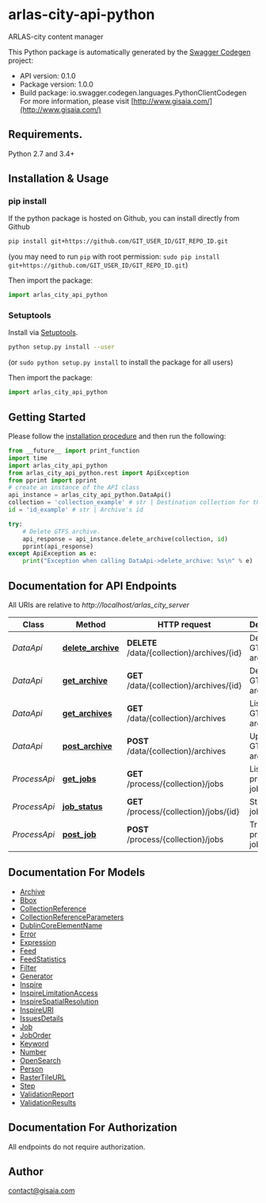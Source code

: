 # arlas-city-api-python
ARLAS-city content manager

This Python package is automatically generated by the [Swagger Codegen](https://github.com/swagger-api/swagger-codegen) project:

- API version: 0.1.0
- Package version: 1.0.0
- Build package: io.swagger.codegen.languages.PythonClientCodegen
For more information, please visit [http://www.gisaia.com/](http://www.gisaia.com/)

## Requirements.

Python 2.7 and 3.4+

## Installation & Usage
### pip install

If the python package is hosted on Github, you can install directly from Github

```sh
pip install git+https://github.com/GIT_USER_ID/GIT_REPO_ID.git
```
(you may need to run `pip` with root permission: `sudo pip install git+https://github.com/GIT_USER_ID/GIT_REPO_ID.git`)

Then import the package:
```python
import arlas_city_api_python 
```

### Setuptools

Install via [Setuptools](http://pypi.python.org/pypi/setuptools).

```sh
python setup.py install --user
```
(or `sudo python setup.py install` to install the package for all users)

Then import the package:
```python
import arlas_city_api_python
```

## Getting Started

Please follow the [installation procedure](#installation--usage) and then run the following:

```python
from __future__ import print_function
import time
import arlas_city_api_python
from arlas_city_api_python.rest import ApiException
from pprint import pprint
# create an instance of the API class
api_instance = arlas_city_api_python.DataApi()
collection = 'collection_example' # str | Destination collection for the upload
id = 'id_example' # str | Archive's id

try:
    # Delete GTFS archive.
    api_response = api_instance.delete_archive(collection, id)
    pprint(api_response)
except ApiException as e:
    print("Exception when calling DataApi->delete_archive: %s\n" % e)

```

## Documentation for API Endpoints

All URIs are relative to *http://localhost/arlas_city_server*

Class | Method | HTTP request | Description
------------ | ------------- | ------------- | -------------
*DataApi* | [**delete_archive**](docs/DataApi.md#delete_archive) | **DELETE** /data/{collection}/archives/{id} | Delete GTFS archive.
*DataApi* | [**get_archive**](docs/DataApi.md#get_archive) | **GET** /data/{collection}/archives/{id} | Delete GTFS archive.
*DataApi* | [**get_archives**](docs/DataApi.md#get_archives) | **GET** /data/{collection}/archives | List of GTFS archives.
*DataApi* | [**post_archive**](docs/DataApi.md#post_archive) | **POST** /data/{collection}/archives | Upload a GTFS archive.
*ProcessApi* | [**get_jobs**](docs/ProcessApi.md#get_jobs) | **GET** /process/{collection}/jobs | List of processing jobs.
*ProcessApi* | [**job_status**](docs/ProcessApi.md#job_status) | **GET** /process/{collection}/jobs/{id} | Status of a job.
*ProcessApi* | [**post_job**](docs/ProcessApi.md#post_job) | **POST** /process/{collection}/jobs | Trigger a processing job


## Documentation For Models

 - [Archive](docs/Archive.md)
 - [Bbox](docs/Bbox.md)
 - [CollectionReference](docs/CollectionReference.md)
 - [CollectionReferenceParameters](docs/CollectionReferenceParameters.md)
 - [DublinCoreElementName](docs/DublinCoreElementName.md)
 - [Error](docs/Error.md)
 - [Expression](docs/Expression.md)
 - [Feed](docs/Feed.md)
 - [FeedStatistics](docs/FeedStatistics.md)
 - [Filter](docs/Filter.md)
 - [Generator](docs/Generator.md)
 - [Inspire](docs/Inspire.md)
 - [InspireLimitationAccess](docs/InspireLimitationAccess.md)
 - [InspireSpatialResolution](docs/InspireSpatialResolution.md)
 - [InspireURI](docs/InspireURI.md)
 - [IssuesDetails](docs/IssuesDetails.md)
 - [Job](docs/Job.md)
 - [JobOrder](docs/JobOrder.md)
 - [Keyword](docs/Keyword.md)
 - [Number](docs/Number.md)
 - [OpenSearch](docs/OpenSearch.md)
 - [Person](docs/Person.md)
 - [RasterTileURL](docs/RasterTileURL.md)
 - [Step](docs/Step.md)
 - [ValidationReport](docs/ValidationReport.md)
 - [ValidationResults](docs/ValidationResults.md)


## Documentation For Authorization

 All endpoints do not require authorization.


## Author

contact@gisaia.com

